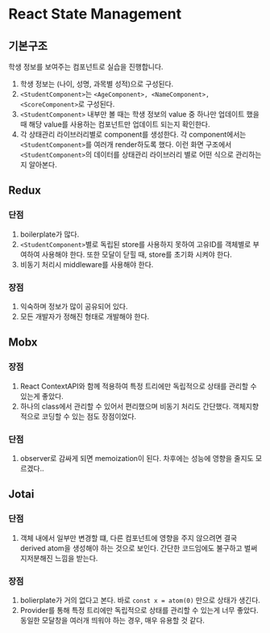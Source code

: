 # React State Management

## 기본구조

학생 정보를 보여주는 컴포넌트로 실습을 진행합니다.

1. 학생 정보는 (나이, 성명, 과목별 성적)으로 구성된다.
2. `<StudentComponent>`는 `<AgeComponent>, <NameComponent>, <ScoreComponent>`로 구성된다.
3. `<StudentComponent>` 내부만 볼 때는 학생 정보의 value 중 하나만 업데이트 했을 때 해당 value를 사용하는 컴포넌트만 업데이트 되는지 확인한다.
4. 각 상태관리 라이브러리별로 component를 생성한다. 각 component에서는 `<StudentComponent>`를 여러개 render하도록 했다. 이런 화면 구조에서 `<StudentComponent>`의 데이터를 상태관리 라이브러리 별로 어떤 식으로 관리하는지 알아본다.

## Redux

### 단점

1. boilerplate가 많다.
2. `<StudentComponent>`별로 독립된 store를 사용하지 못하여 고유ID를 객체별로 부여하여 사용해야 한다.
   또한 모달이 닫힐 때, store를 초기화 시켜야 한다.
3. 비동기 처리시 middleware를 사용해야 한다.

### 장점

1. 익숙하며 정보가 많이 공유되어 있다.
2. 모든 개발자가 정해진 형태로 개발해야 한다.

## Mobx

### 장점

1. React ContextAPI와 함께 적용하여 특정 트리에만 독립적으로 상태를 관리할 수 있는게 좋았다.
2. 하나의 class에서 관리할 수 있어서 편리했으며 비동기 처리도 간단했다. 객체지향적으로 코딩할 수 있는 점도 장점이었다.

### 단점

1. observer로 감싸게 되면 memoization이 된다. 차후에는 성능에 영향을 줄지도 모르겠다..

## Jotai

### 단점

1. 객체 내에서 일부만 변경할 떄, 다른 컴포넌트에 영향을 주지 않으려면 결국 derived atom을 생성해야 하는 것으로 보인다.
   간단한 코드임에도 불구하고 벌써 지저분해진 느낌을 받는다.

### 장점

1. bolierplate가 거의 없다고 본다. 바로 `const x = atom(0)` 만으로 상태가 생긴다.
2. Provider를 통해 특정 트리에만 독립적으로 상태를 관리할 수 있는게 너무 좋았다.
   동일한 모달창을 여러개 띄워야 하는 경우, 매우 유용할 것 같다.
